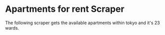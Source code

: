 # Apartments for rent Scraper
 The following scraper gets the available apartments within tokyo and it's 23 wards. 
